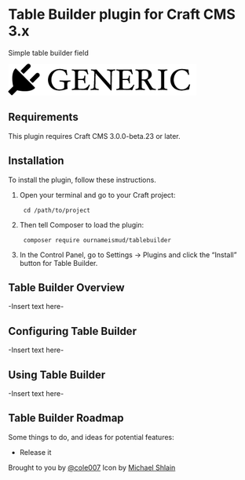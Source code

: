 # Table Builder plugin for Craft CMS 3.x

Simple table builder field

![Screenshot](resources/img/plugin-logo.png)

## Requirements

This plugin requires Craft CMS 3.0.0-beta.23 or later.

## Installation

To install the plugin, follow these instructions.

1. Open your terminal and go to your Craft project:

        cd /path/to/project

2. Then tell Composer to load the plugin:

        composer require ournameismud/tablebuilder

3. In the Control Panel, go to Settings → Plugins and click the “Install” button for Table Builder.

## Table Builder Overview

-Insert text here-

## Configuring Table Builder

-Insert text here-

## Using Table Builder

-Insert text here-

## Table Builder Roadmap

Some things to do, and ideas for potential features:

* Release it

Brought to you by [@cole007](http://ournameismud.co.uk/)
Icon by [Michael Shlain](https://thenounproject.com/search/?q=table&i=203237)
